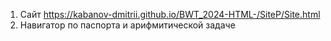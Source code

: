 1) Сайт
https://kabanov-dmitrii.github.io/BWT_2024-HTML-/SiteP/Site.html
2) Навигатор по паспорта и арифмитической задаче 
